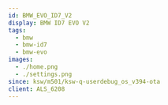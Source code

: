 ```yaml
---
id: BMW_EVO_ID7_V2
display: BMW ID7 EVO V2
tags:
  - bmw
  - bmw-id7
  - bmw-evo
images:
  - ./home.png
  - ./settings.png
since: ksw/m501/ksw-q-userdebug_os_v394-ota
client: ALS_6208
---
```

